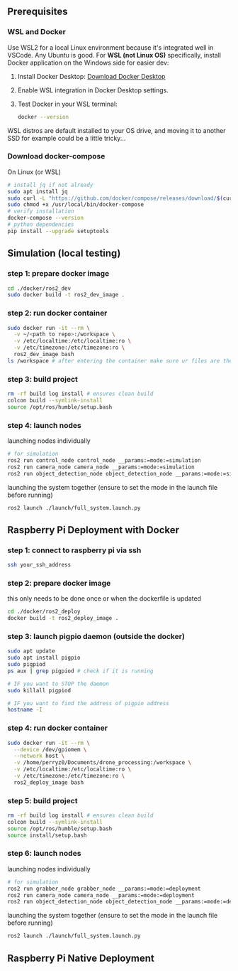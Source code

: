 ## Prerequisites
### WSL and Docker
Use WSL2 for a local Linux environment because it's integrated well in VSCode. Any Ubuntu is good. For **WSL (not Linux OS)** specifically, install Docker application on the Windows side for easier dev:
1. Install Docker Desktop: [Download Docker Desktop](https://www.docker.com/products/docker-desktop/)
2. Enable WSL integration in Docker Desktop settings.
3. Test Docker in your WSL terminal:

   ```bash
   docker --version
   ```

WSL distros are default installed to your OS drive, and moving it to another SSD for example could be a little tricky...

### Download docker-compose
On Linux (or WSL)
```bash
# install jq if not already
sudo apt install jq
sudo curl -L "https://github.com/docker/compose/releases/download/$(curl -s https://api.github.com/repos/docker/compose/releases/latest | jq -r .tag_name)/docker-compose-$(uname -s)-$(uname -m)" -o /usr/local/bin/docker-compose
sudo chmod +x /usr/local/bin/docker-compose
# verify installation
docker-compose --version
# python dependencies
pip install --upgrade setuptools
```

## Simulation (local testing)
### step 1: prepare docker image
```bash
cd ./docker/ros2_dev
sudo docker build -t ros2_dev_image .
```
### step 2: run docker container
```bash
sudo docker run -it --rm \
  -v ~/<path to repo>:/workspace \
  -v /etc/localtime:/etc/localtime:ro \
  -v /etc/timezone:/etc/timezone:ro \
  ros2_dev_image bash
ls /workspace # after entering the container make sure ur files are there
```
### step 3: build project
```bash
rm -rf build log install # ensures clean build
colcon build --symlink-install
source /opt/ros/humble/setup.bash 
```
### step 4: launch nodes
launching nodes individually
```bash
# for simulation
ros2 run control_node control_node __params:=mode:=simulation
ros2 run camera_node camera_node __params:=mode:=simulation
ros2 run object_detection_node object_detection_node __params:=mode:=simulation
```
launching the system together
(ensure to set the mode in the launch file before running)
```bash
ros2 launch ./launch/full_system.launch.py
```


## Raspberry Pi Deployment with Docker
### step 1: connect to raspberry pi via ssh
```bash
ssh your_ssh_address
```
### step 2: prepare docker image
this only needs to be done once or when the dockerfile is updated
```bash
cd ./docker/ros2_deploy
docker build -t ros2_deploy_image .
```
### step 3: launch pigpio daemon (outside the docker)
```bash
sudo apt update
sudo apt install pigpio
sudo pigpiod
ps aux | grep pigpiod # check if it is running

# IF you want to STOP the daemon
sudo killall pigpiod

# IF you want to find the address of pigpio address
hostname -I
```
### step 4: run docker container
```bash
sudo docker run -it --rm \
  --device /dev/gpiomem \
  --network host \
  -v /home/perryz0/Documents/drone_processing:/workspace \
  -v /etc/localtime:/etc/localtime:ro \
  -v /etc/timezone:/etc/timezone:ro \
  ros2_deploy_image bash
```
### step 5: build project
```bash
rm -rf build log install # ensures clean build
colcon build --symlink-install
source /opt/ros/humble/setup.bash 
source install/setup.bash
```
### step 6: launch nodes
launching nodes individually
```bash
# for simulation
ros2 run grabber_node grabber_node __params:=mode:=deployment
ros2 run camera_node camera_node __params:=mode:=deployment
ros2 run object_detection_node object_detection_node __params:=mode:=deployment
```
launching the system together
(ensure to set the mode in the launch file before running)
```bash
ros2 launch ./launch/full_system.launch.py
```

## Raspberry Pi Native Deployment 
